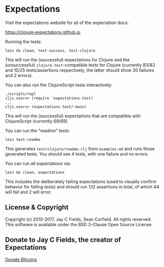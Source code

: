 # Expectations

Visit the expectations website for all of the expectation docs:

<a href="https://clojure-expectations.github.io">https://clojure-expectations.github.io</a>

Running the tests:

    lein do clean, test-success, test-clojure

This will run the (successful) expectations for Clojure and the (unsuccessful) `clojure.test`-compatible tests for Clojure (currently 83/83 and 15/25 tests/assertions respectively, the latter should show 20 failures and 2 errors).

You can also run the ClojureScript tests interactively:

    ./scripts/repl
    cljs.user=> (require 'expectations.test)
    ...
    cljs.user=> (expectations.test/-main)

This will run the (successful) expectations that are compatible with ClojureScript (currently 69/69).

You can run the "readme" tests:

    lein test-readme

This generates `test/clojure/readme.clj` from `examples.md` and runs those generated tests. You should see 4 tests, with one failure and no errors.

You can run _all_ expectations via:

    lein do clean, expectations

This includes the deliberately failing expectations (used to visually confirm behavior for failing tests) and should run 132 assertions in total, of which 44 will fail and 2 will error.

## License & Copyright

Copyright (c) 2010-2017, Jay C Fields, Sean Corfield. All rights reserved. This software is available under the BSD 3-Clause Open Source License.

## Donate to Jay C Fields, the creator of Expectations

<a href="https://www.coinbase.com/checkouts/7e288c1998b7d7135eeafbe785a2ce60">Donate Bitcoins</a>

